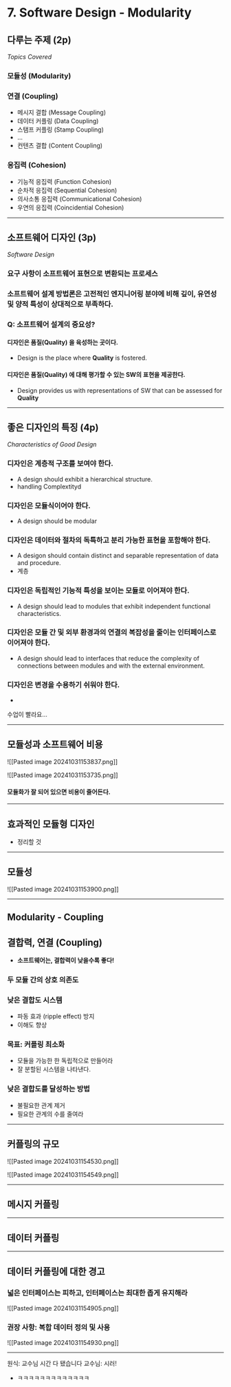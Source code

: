 # 7. Software Design - Modularity
## 다루는 주제 (2p)
*Topics Covered*
### 모듈성 (Modularity)
### 연결 (Coupling)
- 메시지 결합 (Message Coupling)
- 데이터 커플링 (Data Coupling)
- 스탬프 커플링 (Stamp Coupling)
- ...
- 컨텐츠 결합 (Content Coupling)
### 응집력 (Cohesion)
- 기능적 응집력 (Function Cohesion)
- 순차적 응집력 (Sequential Cohesion)
- 의사소통 응집력 (Communicational Cohesion)
- 우연의 응집력 (Coincidential Cohesion)
---
## 소프트웨어 디자인 (3p)
*Software Design*
### 요구 사항이 소프트웨어 표현으로 변환되는 프로세스
### 소프트웨어 설계 방법론은 고전적인 엔지니어링 분야에 비해 깊이, 유연성 및 양적 특성이 상대적으로 부족하다.

### Q: 소프트웨어 설계의 중요성?
#### 디자인은 **품질(Quality)** 을 육성하는 곳이다.
- Design is the place where **Quality** is fostered.
#### 디자인은 **품질(Quality)** 에 대해 평가할 수 있는 SW의 표현을 제공한다.
- Design provides us with representations of SW that can be assessed for **Quality**

---
## 좋은 디자인의 특징 (4p)
*Characteristics of Good Design*

### 디자인은 계층적 구조를 보여야 한다.
- A design should exhibit a hierarchical structure.
- handling Complextityd
### 디자인은 모듈식이어야 한다.
- A design should be modular
### 디자인은 데이터와 절차의 독특하고 분리 가능한 표현을 포함해야 한다.
- A desigon should contain distinct and separable representation of data and procedure.
- 계층
### 디자인은 독립적인 기능적 특성을 보이는 모듈로 이어져야 한다.
- A design should lead to modules that exhibit independent functional characteristics.
### 디자인은 모듈 간 및 외부 환경과의 연결의 복잡성을 줄이는 인터페이스로 이어져야 한다.
- A design should lead to interfaces that reduce the complexity of connections between modules and with the external environment.
### 디자인은 변경을 수용하기 쉬워야 한다.
- 

수업이 빨라요...

---
## 모듈성과 소프트웨어 비용
![[Pasted image 20241031153837.png]]

![[Pasted image 20241031153735.png]]

#### 모듈화가 잘 되어 있으면 비용이 줄어든다.

---
## 효과적인 모듈형 디자인
- 정리할 것

---
## 모듈성
![[Pasted image 20241031153900.png]]

---
## **Modularity - Coupling**
## 결합력, 연결 (Coupling)
- **소프트웨어는, 결합력이 낮을수록 좋다!**
### 두 모듈 간의 상호 의존도
### 낮은 결합도 시스템
- 파동 효과 (ripple effect) 방지
- 이해도 향상

### 목표: 커플링 최소화
- 모듈을 가능한 한 독립적으로 만들어라
- 잘 분할된 시스템을 나타낸다.

### 낮은 결합도를 달성하는 방법
- 불필요한 관계 제거
- 필요한 관계의 수를 줄여라

---
## 커플링의 규모
![[Pasted image 20241031154530.png]]

![[Pasted image 20241031154549.png]]

---
## 메시지 커플링

---
## 데이터 커플링

---
## 데이터 커플링에 대한 경고
### 넓은 인터페이스는 피하고, 인터페이스는 최대한 좁게 유지해라
![[Pasted image 20241031154905.png]]


### 권장 사항: 복합 데이터 정의 및 사용
![[Pasted image 20241031154930.png]]

---
원식: 교수님 시간 다 됐습니다
교수님: 시러!
- ㅋㅋㅋㅋㅋㅋㅋㅋㅋㅋㅋㅋㅋ
